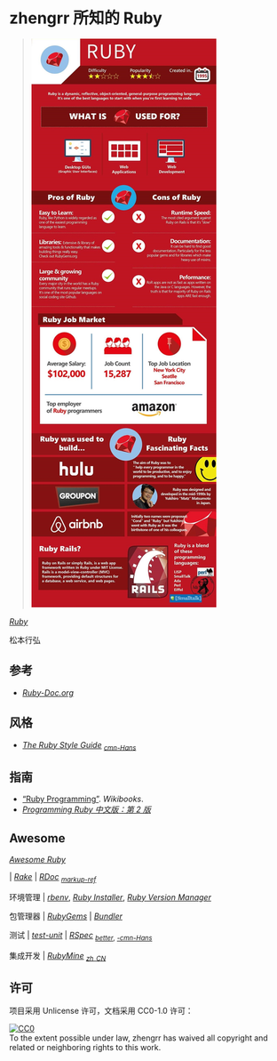 # zhengrr 所知的 Ruby

> [![Should You Learn Python, C, or Ruby to Be a Top Coder?](./README-IMG.jpg)](https://byrslf.co/188a5bdc9f54 "Should You Learn Python, C, or Ruby to Be a Top Coder?")

[*Ruby*](https://www.ruby-lang.org/ "1995")

松本行弘

## 参考

*   [*Ruby-Doc.org*](https://ruby-doc.org/)

## 风格

*   [*The Ruby Style Guide*](https://github.com/rubocop-hq/ruby-style-guide) <sub>
        [*cmn-Hans*](https://github.com/JuanitoFatas/ruby-style-guide/blob/master/README-zhCN.md) </sub>

## 指南

*   [“Ruby Programming”](https://wikibooks.org/wiki/Ruby_Programming). *Wikibooks*.
*   [*Programming Ruby 中文版：第 2 版*](http://zbgb.org/278/ZdocDetail3691109.htm "ISBN 978-7-121-03815-0")

## Awesome

[*Awesome Ruby*](https://awesome-ruby.com/)

| [*Rake*](https://ruby.github.io/rake/)
| [*RDoc*](https://ruby.github.io/rdoc/) <sub>
      [*markup-ref*](https://ruby.github.io/rdoc/RDoc/Markup.html#class-RDoc::Markup-label-RDoc+Markup+Reference) </sub>

环境管理
| [*rbenv*](https://github.com/rbenv/rbenv),
  [*Ruby Installer*](https://rubyinstaller.org/),
  [*Ruby Version Manager*](https://rvm.io/)

包管理器
| [*RubyGems*](https://rubygems.org/)
| [*Bundler*](https://bundler.io/)

测试
| [*test-unit*](https://test-unit.github.io/)
| [*RSpec*](https://rspec.info/) <sub>
      [*better*](http://betterspecs.org/),
      [*-cmn-Hans*](http://betterspecs.org/zh_cn/) </sub>

集成开发
| [*RubyMine*](https://jetbrains.com/ruby/) <sub>
      [*zh_CN*](https://github.com/pingfangx/jetbrains-in-chinese/tree/master/RubyMine) </sub>

## 许可

项目采用 Unlicense 许可，文档采用 CC0-1.0 许可：

<p xmlns:dct="https://purl.org/dc/terms/">
  <a rel="license"
     href="https://creativecommons.org/publicdomain/zero/1.0/">
    <img src="https://licensebuttons.net/p/zero/1.0/88x31.png" style="border-style: none;" alt="CC0" />
  </a>
  <br />
  To the extent possible under law,
  <span resource="[_:publisher]" rel="dct:publisher">
    <span property="dct:title">zhengrr</span></span>
  has waived all copyright and related or neighboring rights to this work.
</p>
